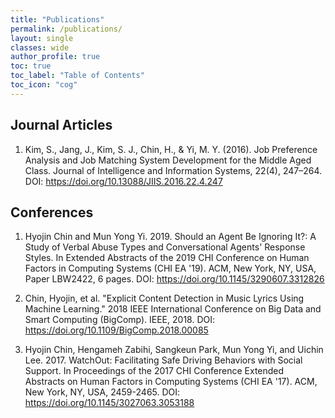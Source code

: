 ```yaml
---
title: "Publications"
permalink: /publications/
layout: single
classes: wide
author_profile: true
toc: true
toc_label: "Table of Contents"
toc_icon: "cog"
---
```


## Journal Articles
1. Kim, S., Jang, J., Kim, S. J., Chin, H., & Yi, M. Y. (2016). Job Preference Analysis and Job Matching System Development for the Middle Aged Class. Journal of Intelligence and Information Systems, 22(4), 247–264. 
DOI: https://doi.org/10.13088/JIIS.2016.22.4.247

## Conferences
1. Hyojin Chin and Mun Yong Yi. 2019. Should an Agent Be Ignoring It?: A Study of Verbal Abuse Types and Conversational Agents' Response Styles. In Extended Abstracts of the 2019 CHI Conference on Human Factors in Computing Systems (CHI EA '19). ACM, New York, NY, USA, Paper LBW2422, 6 pages. 
DOI: https://doi.org/10.1145/3290607.3312826

2. Chin, Hyojin, et al. "Explicit Content Detection in Music Lyrics Using Machine Learning." 2018 IEEE International Conference on Big Data and Smart Computing (BigComp). IEEE, 2018.
DOI: https://doi.org/10.1109/BigComp.2018.00085

3. Hyojin Chin, Hengameh Zabihi, Sangkeun Park, Mun Yong Yi, and Uichin Lee. 2017. WatchOut: Facilitating Safe Driving Behaviors with Social Support. In Proceedings of the 2017 CHI Conference Extended Abstracts on Human Factors in Computing Systems (CHI EA '17). ACM, New York, NY, USA, 2459-2465. 
DOI: https://doi.org/10.1145/3027063.3053188
